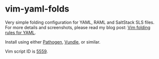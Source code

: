 # vim-yaml-folds

Very simple folding configuration for YAML, RAML and SaltStack SLS files.  For
more details and screenshots, please read my blog post: [Vim folding rules for
YAML][].

Install using either [Pathogen][], [Vundle][], or similar.


Vim script ID is [5559][].


[5559]: https://www.vim.org/scripts/script.php?script_id=5559
[Vim folding rules for YAML]: https://droun.in/posts/programming/yaml_vim_folds/
[Pathogen]: https://github.com/tpope/vim-pathogen
[Vundle]: https://github.com/VundleVim/Vundle.vim
